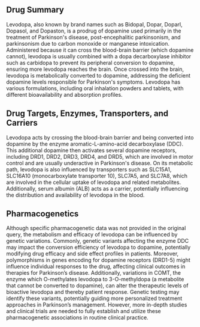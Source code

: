 ## Drug Summary
Levodopa, also known by brand names such as Bidopal, Dopar, Doparl, Dopasol, and Dopaston, is a prodrug of dopamine used primarily in the treatment of Parkinson's disease, post-encephalitic parkinsonism, and parkinsonism due to carbon monoxide or manganese intoxication. Administered because it can cross the blood-brain barrier (which dopamine cannot), levodopa is usually combined with a dopa decarboxylase inhibitor such as carbidopa to prevent its peripheral conversion to dopamine, ensuring more levodopa reaches the brain. Once crossed into the brain, levodopa is metabolically converted to dopamine, addressing the deficient dopamine levels responsible for Parkinson's symptoms. Levodopa has various formulations, including oral inhalation powders and tablets, with different bioavailability and absorption profiles.

## Drug Targets, Enzymes, Transporters, and Carriers
Levodopa acts by crossing the blood-brain barrier and being converted into dopamine by the enzyme aromatic-L-amino-acid decarboxylase (DDC). This additional dopamine then activates several dopamine receptors, including DRD1, DRD2, DRD3, DRD4, and DRD5, which are involved in motor control and are usually underactive in Parkinson's disease. On its metabolic path, levodopa is also influenced by transporters such as SLC15A1, SLC16A10 (monocarboxylate transporter 10), SLC7A5, and SLC7A8, which are involved in the cellular uptake of levodopa and related metabolites. Additionally, serum albumin (ALB) acts as a carrier, potentially influencing the distribution and availability of levodopa in the blood.

## Pharmacogenetics
Although specific pharmacogenetic data was not provided in the original query, the metabolism and efficacy of levodopa can be influenced by genetic variations. Commonly, genetic variants affecting the enzyme DDC may impact the conversion efficiency of levodopa to dopamine, potentially modifying drug efficacy and side effect profiles in patients. Moreover, polymorphisms in genes encoding for dopamine receptors (DRD1-5) might influence individual responses to the drug, affecting clinical outcomes in therapies for Parkinson’s disease. Additionally, variations in COMT, the enzyme which O-methylates levodopa to 3-O-methyldopa (a metabolite that cannot be converted to dopamine), can alter the therapeutic levels of bioactive levodopa and thereby patient response. Genetic testing may identify these variants, potentially guiding more personalized treatment approaches in Parkinson’s management. However, more in-depth studies and clinical trials are needed to fully establish and utilize these pharmacogenetic associations in routine clinical practice.